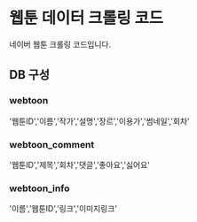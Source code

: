 # 웹툰 데이터 크롤링 코드
네이버 웹툰 크롤링 코드입니다. 

## DB 구성
### webtoon
'웹툰ID','이름','작가','설명','장르','이용가','썸네일','회차'
### webtoon_comment
'웹툰ID','제목','회차','댓글','좋아요','싫어요'
### webtoon_info
'이름','웹툰ID','링크','이미지링크'
